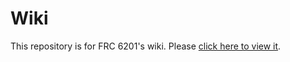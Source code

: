 # Wiki

This repository is for FRC 6201's wiki. Please [click here to view it](https://github.com/SHSSRobotics/Wiki/wiki).

